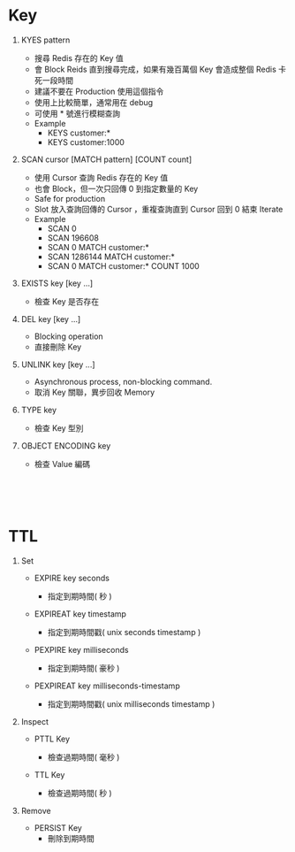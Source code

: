 # Key

1. KYES pattern
    - 搜尋 Redis 存在的 Key 值
    - 會 Block Reids 直到搜尋完成，如果有幾百萬個 Key 會造成整個 Redis 卡死一段時間
    - 建議不要在 Production 使用這個指令
    - 使用上比較簡單，通常用在 debug
    - 可使用 * 號進行模糊查詢
    - Example
        - KEYS customer:*
        - KEYS customer:1000

2. SCAN cursor [MATCH pattern] [COUNT count]
    - 使用 Cursor 查詢 Redis 存在的 Key 值
    - 也會 Block，但一次只回傳 0 到指定數量的 Key
    - Safe for production
    - Slot 放入查詢回傳的 Cursor ，重複查詢直到 Cursor 回到 0 結束 Iterate
    - Example
        - SCAN 0
        - SCAN 196608
        - SCAN 0 MATCH customer:*
        - SCAN 1286144 MATCH customer:*
        - SCAN 0 MATCH customer:* COUNT 1000

3. EXISTS key [key ...]
    - 檢查 Key 是否存在

4. DEL key [key ...]
    - Blocking operation
    - 直接刪除 Key

5. UNLINK key [key ...]
    - Asynchronous process, non-blocking command.
    - 取消 Key 關聯，異步回收 Memory

6. TYPE key
    - 檢查 Key 型別

7. OBJECT ENCODING key
    - 檢查 Value 編碼

<br>
<br>
<br>

# TTL

1. Set
    - EXPIRE key seconds
        - 指定到期時間( 秒 )

    - EXPIREAT key timestamp
        - 指定到期時間戳( unix seconds timestamp )

    - PEXPIRE key milliseconds
        - 指定到期時間( 豪秒 )

    - PEXPIREAT key milliseconds-timestamp
        - 指定到期時間戳( unix milliseconds timestamp )

2. Inspect
    - PTTL Key
        - 檢查過期時間( 毫秒 )

    - TTL Key
        - 檢查過期時間( 秒 )

3. Remove
    - PERSIST Key
        - 刪除到期時間